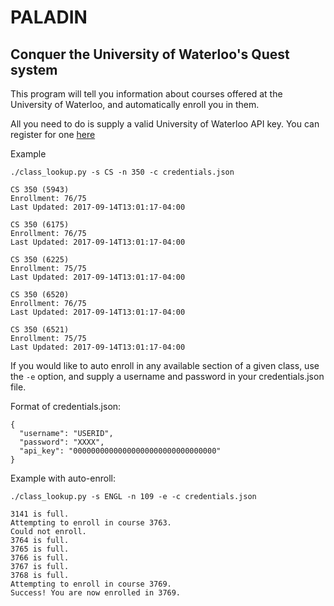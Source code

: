 # PALADIN

## Conquer the University of Waterloo's Quest system

This program will tell you information about courses offered at the University of Waterloo,
and automatically enroll you in them.

All you need to do is supply a valid University of Waterloo API key. You can register
for one [here](https://uwaterloo.ca/api/register)

Example

```
./class_lookup.py -s CS -n 350 -c credentials.json

CS 350 (5943)
Enrollment: 76/75
Last Updated: 2017-09-14T13:01:17-04:00

CS 350 (6175)
Enrollment: 76/75
Last Updated: 2017-09-14T13:01:17-04:00

CS 350 (6225)
Enrollment: 75/75
Last Updated: 2017-09-14T13:01:17-04:00

CS 350 (6520)
Enrollment: 76/75
Last Updated: 2017-09-14T13:01:17-04:00

CS 350 (6521)
Enrollment: 75/75
Last Updated: 2017-09-14T13:01:17-04:00
```

If you would like to auto enroll in any available section of a given class, use the `-e` option,
and supply a username and password in your credentials.json file.

Format of credentials.json:
```
{
  "username": "USERID",
  "password": "XXXX",
  "api_key": "00000000000000000000000000000000"
}
```

Example with auto-enroll:
```
./class_lookup.py -s ENGL -n 109 -e -c credentials.json 

3141 is full.
Attempting to enroll in course 3763.
Could not enroll.
3764 is full.
3765 is full.
3766 is full.
3767 is full.
3768 is full.
Attempting to enroll in course 3769.
Success! You are now enrolled in 3769.
```
